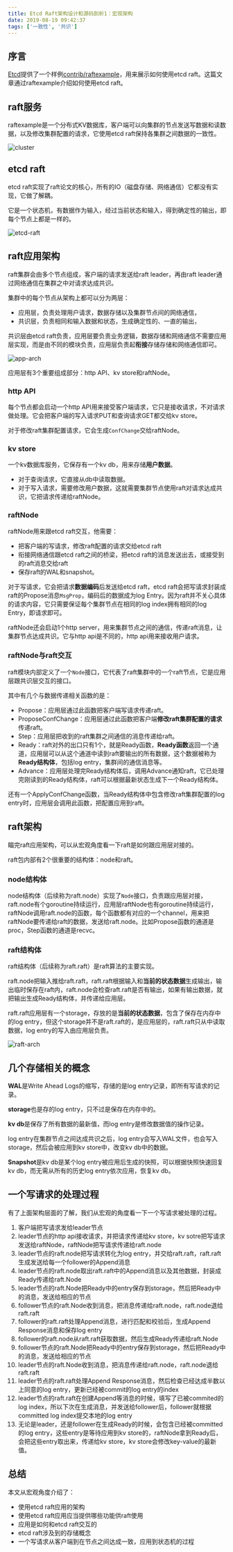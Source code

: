 ```yaml
---
title: Etcd Raft架构设计和源码剖析1：宏观架构
date: 2019-08-19 09:42:37
tags: ['一致性', '共识']
---
```


## 序言

[Etcd](https://github.com/etcd-io/etcd)提供了一个样例[contrib/raftexample](https://github.com/etcd-io/etcd/tree/master/contrib/raftexample)，用来展示如何使用etcd raft。这篇文章通过raftexample介绍如何使用etcd raft。

## raft服务

raftexample是一个分布式KV数据库，客户端可以向集群的节点发送写数据和读数据，以及修改集群配置的请求，它使用etcd raft保持各集群之间数据的一致性。

![cluster](http://img.lessisbetter.site/2019-08-cluster.png)



## etcd raft

etcd raft实现了raft论文的核心，所有的IO（磁盘存储、网络通信）它都没有实现，它做了解耦。

它是一个状态机，有数据作为输入，经过当前状态和输入，得到确定性的输出，即每个节点上都是一样的。

![etcd-raft](http://img.lessisbetter.site/2019-08-etcd-raft.png)

## raft应用架构

raft集群会由多个节点组成，客户端的请求发送给raft leader，再由raft leader通过网络通信在集群之中对请求达成共识。

集群中的每个节点从架构上都可以分为两层：

- 应用层，负责处理用户请求，数据存储以及集群节点间的网络通信，
- 共识层，负责相同和输入数据和状态，生成确定性的、一直的输出，

共识层由etcd raft负责，应用层要负责业务逻辑，数据存储和网络通信不需要应用层实现，而是由不同的模块负责，应用层负责起**衔接**存储存储和网络通信即可。

![app-arch](http://img.lessisbetter.site/2019-08-app-arch.png)

应用层有3个重要组成部分：http API、kv store和raftNode。

###  http API

每个节点都会启动一个http API用来接受客户端请求，它只是接收请求，不对请求做处理。它会把客户端的写入请求PUT和查询请求GET都交给kv store。

对于修改raft集群配置请求，它会生成`ConfChange`交给raftNode。

### kv store

一个kv数据库服务，它保存有一个kv db，用来存储**用户数据**。

- 对于查询请求，它直接从db中读取数据。
- 对于写入请求，需要修改用户数据，这就需要集群节点使用raft对请求达成共识，它把请求传递给raftNode。

### raftNode

raftNode用来跟etcd raft交互，他需要：

- 把客户端的写请求，修改raft配置的请求交给etcd raft
- 衔接网络通信跟etcd raft之间的桥梁，把etcd raft的消息发送出去，或接受到的raft消息交给raft
- 保存raft的WAL和snapshot。

对于写请求，它会把请求**数据编码**后发送给etcd raft，etcd raft会把写请求封装成raft的Propose消息`MsgProp`，编码后的数据成为log Entry。因为raft并不关心具体的请求内容，它只需要保证每个集群节点在相同的log index拥有相同的log Entry，即请求即可。

raftNode还会启动1个http server，用来集群节点之间的通信，传递raft消息，让集群节点达成共识。它与http api是不同的，http api用来接收用户请求。

### raftNode与raft交互

raft模块内部定义了一个`Node`接口，它代表了raft集群中的一个raft节点，它是应用层跟共识层交互的接口。

其中有几个与数据传递相关函数的是：

- Propose：应用层通过此函数把客户端写请求传递raft。
- ProposeConfChange：应用层通过此函数把客户端**修改raft集群配置的请求**传递raft。
- Step：应用层把收到的raft集群之间通信的消息传递给raft。
- Ready：raft对外的出口只有1个，就是Ready函数，**Ready函数**返回一个通道，应用层可以从这个通道中读到raft要输出的所有数据，这个数据被称为**Ready结构体**，包括log entry，集群间的通信消息等。
- Advance：应用层处理完Ready结构体后，调用Advance通知raft，它已处理完刚读到的Ready结构体，raft可以根据最新状态生成下一个Ready结构体。

还有一个ApplyConfChange函数，当Ready结构体中包含修改raft集群配置的log entry时，应用层会调用此函数，把配置应用到raft。

## raft架构

瞄完raft应用架构，可以从宏观角度看一下raft是如何跟应用层对接的。

raft包内部有2个很重要的结构体：node和raft。

### node结构体

node结构体（后续称为raft.node）实现了`Node`接口，负责跟应用层对接，raft.node有个goroutine持续运行，应用层raftNode也有goroutine持续运行，raftNode调用raft.node的函数，每个函数都有对应的一个channel，用来把raftNode要传递给raft的数据，发送给raft.node。比如Propose函数的通道是proc，Step函数的通道是recvc。

### raft结构体

raft结构体（后续称为raft.raft）是raft算法的主要实现。

raft.node把输入推给raft.raft，raft.raft根据输入和**当前的状态数据**生成输出，输出临时保存在raft内，raft.node会检查raft.raft是否有输出，如果有输出数据，就把输出生成Ready结构体，并传递给应用层。

raft.raft应用层有一个storage，存放的是**当前的状态数据**，包含了保存在内存中的log entry，但这个storage并不是raft.raft的，是应用层的，raft.raft只从中读取数据，log entry的写入由应用层负责。

![raft-arch](http://img.lessisbetter.site/2019-08-raft-arch.png)



## 几个存储相关的概念

**WAL**是Write Ahead Logs的缩写，存储的是log entry记录，即所有写请求的记录。

**storage**也是存的log entry，只不过是保存在内存中的。

**kv db**是保存了所有数据的最新值，而log entry是修改数据值的操作记录。

log entry在集群节点之间达成共识之后，log entry会写入WAL文件，也会写入storage，然后会被应用到kv store中，改变kv db中的数据。

**Snapshot**是kv db是某个log entry被应用后生成的快照，可以根据快照快速回复kv db，而无需从所有的历史log entry依次应用，恢复kv db。

## 一个写请求的处理过程

有了上面架构层面的了解，我们从宏观的角度看一下一个写请求被处理的过程。

1. 客户端把写请求发给leader节点
2. leader节点的http api接收请求，并把请求传递给kv store，kv sotre把写请求发送给raftNode，raftNode把写请求传递给raft.node
3. leader节点的raft.node把写请求转化为log entry，并交给raft.raft，raft.raft生成发送给每一个follower的Append消息
4. leader节点的raft.node取出raft.raft中的Append消息以及其他数据，封装成Ready传递给raft.Node
5. leader节点的raft.Node把Ready中的entry保存到storage，然后把Ready中的消息，发送给相应的节点
6. follower节点的raft.Node收到消息，把消息传递给raft.node，raft.node退给raft.raft
7. follower的raft.raft处理Append消息，进行匹配和校验后，生成Append Response消息和保存log entry
8. follower的raft.node从raft.raft获取数据，然后生成Ready传递给raft.Node
9. follower节点的raft.Node把Ready中的entry保存到storage，然后把Ready中的消息，发送给相应的节点
10. leader节点的raft.Node收到消息，把消息传递给raft.node，raft.node退给raft.raft
11. leader节点的raft.raft处理Append Response消息，然后检查已经达成半数以上同意的log entry，更新已经被commit的log entry的index
12. leader节点的raft.raft在创建Append等消息的时候，填写了已被commited的log index，所以下次在生成消息，并发送给follower后，follower就根据committed log index提交本地的log entry
13. 无论是leader，还是follower在生成Ready的时候，会包含已经被committed的log entry，这些entry是等待应用到kv store的，raftNode拿到Ready后，会把这些entry取出来，传递给kv store，kv store会修改key-value的最新值。

## 总结

本文从宏观角度介绍了：
- 使用etcd raft应用的架构
- 使用etcd raft应用应当提供哪些功能供raft使用
- 应用是如何和etcd raft交互的
- etcd raft涉及到的存储概念
- 一个写请求从客户端到在节点之间达成一致，应用到状态机的过程


